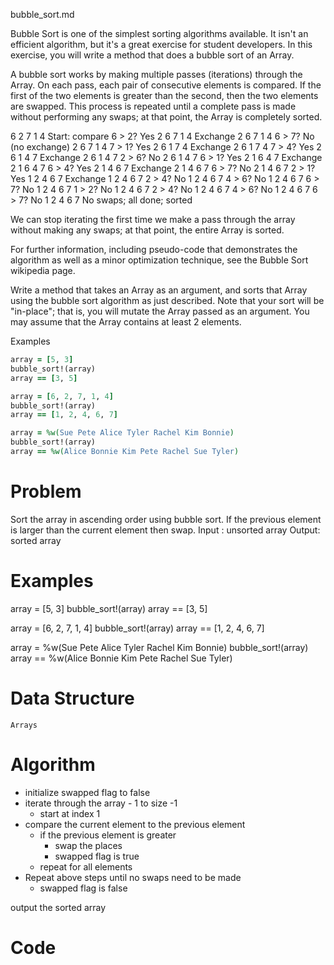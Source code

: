 bubble_sort.md

Bubble Sort is one of the simplest sorting algorithms available. It isn't an efficient algorithm, but it's a great exercise for student developers. In this exercise, you will write a method that does a bubble sort of an Array.

A bubble sort works by making multiple passes (iterations) through the Array. On each pass, each pair of consecutive elements is compared. If the first of the two elements is greater than the second, then the two elements are swapped. This process is repeated until a complete pass is made without performing any swaps; at that point, the Array is completely sorted.

6	2	7	1	4	Start: compare 6 > 2? Yes
2	6	7	1	4	Exchange
2	6	7	1	4	6 > 7? No (no exchange)
2	6	7	1	4	7 > 1? Yes
2	6	1	7	4	Exchange
2	6	1	7	4	7 > 4? Yes
2	6	1	4	7	Exchange
2	6	1	4	7	2 > 6? No
2	6	1	4	7	6 > 1? Yes
2	1	6	4	7	Exchange
2	1	6	4	7	6 > 4? Yes
2	1	4	6	7	Exchange
2	1	4	6	7	6 > 7? No
2	1	4	6	7	2 > 1? Yes
1	2	4	6	7	Exchange
1	2	4	6	7	2 > 4? No
1	2	4	6	7	4 > 6? No
1	2	4	6	7	6 > 7? No
1	2	4	6	7	1 > 2? No
1	2	4	6	7	2 > 4? No
1	2	4	6	7	4 > 6? No
1	2	4	6	7	6 > 7? No
1	2	4	6	7	No swaps; all done; sorted

We can stop iterating the first time we make a pass through the array without making any swaps; at that point, the entire Array is sorted.

For further information, including pseudo-code that demonstrates the algorithm as well as a minor optimization technique, see the Bubble Sort wikipedia page.

Write a method that takes an Array as an argument, and sorts that Array using the bubble sort algorithm as just described. Note that your sort will be "in-place"; that is, you will mutate the Array passed as an argument. You may assume that the Array contains at least 2 elements.

Examples

```ruby
array = [5, 3]
bubble_sort!(array)
array == [3, 5]

array = [6, 2, 7, 1, 4]
bubble_sort!(array)
array == [1, 2, 4, 6, 7]

array = %w(Sue Pete Alice Tyler Rachel Kim Bonnie)
bubble_sort!(array)
array == %w(Alice Bonnie Kim Pete Rachel Sue Tyler)
```

  # Problem
  Sort the array in ascending order using bubble sort. 
  If the previous element is larger than the current element then swap. 
  Input : unsorted array
  Output: sorted array

  # Examples
  array = [5, 3]
  bubble_sort!(array)
  array == [3, 5]

  array = [6, 2, 7, 1, 4]
  bubble_sort!(array)
  array == [1, 2, 4, 6, 7]

  array = %w(Sue Pete Alice Tyler Rachel Kim Bonnie)
  bubble_sort!(array)
  array == %w(Alice Bonnie Kim Pete Rachel Sue Tyler)

  # Data Structure

    Arrays

  # Algorithm

  - initialize swapped flag to false 
  - iterate through the array - 1 to size -1
    - start at index 1
  - compare the current element to the previous element
    - if the previous element is greater 
      - swap the places
      - swapped flag is true
    - repeat for all elements
  - Repeat above steps until no swaps need to be made
    - swapped flag is false

  output the sorted array
  
  # Code

  